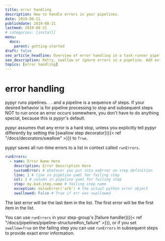 ```yaml
---
title: error handling
description: How to handle errors in your pipelines.
date: 2019-08-21
publishdate: 2019-08-21
lastmod: 2019-08-21
# categories: [install]
menu:
  docs:
    parent: getting-started
draft: false
seo_article_headline: Overview of error handling in a task-runner pipeline.
seo_description: Retry, swallow or ignore errors in a pipeline. Add extra diagnostic info to exceptions.
topics: [error handling]
---
```

# error handling
pypyr runs pipelines. . . and a pipeline is a sequence of steps. If 
your desired behavior is for pipeline processing to stop and subsequent steps 
NOT to run once an error occurs somewhere, you don't have to do anything 
special, because this is pypyr's default. 

pypyr assumes that any error is a hard stop, unless you explicitly tell pypyr 
differently by setting the [swallow step decorator]({{< ref "/docs/decorators/swallow" >}}) 
to `True`.

pypyr saves all run-time errors to a list in context called `runErrors`.

```yaml
runErrors:
  - name: Error Name Here
    description: Error Description Here
    customError: # whatever you put into onError on step definition
    line: 1 # line in pipeline yaml for failing step
    col: 1 # column in pipeline yaml for failing step
    step: my.bad.step.name # failing step name
    exception: ValueError('arb') # the actual python error object
    swallowed: False # True if err was swallowed
```

The last error will be the last item in the list. The first error will be the 
first item in the list.

You can use `runErrors` in your step-group's 
[failure handler]({{< ref "/docs/pipelines/pipeline-structure#on_failure" >}}), 
or if you set `swallow=True` on the failing step you can use `runErrors` in 
subsequent steps to provide exact error information.